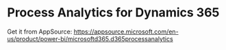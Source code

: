 # Process Analytics for Dynamics 365

Get it from AppSource: https://appsource.microsoft.com/en-us/product/power-bi/microsoftd365.d365processanalytics